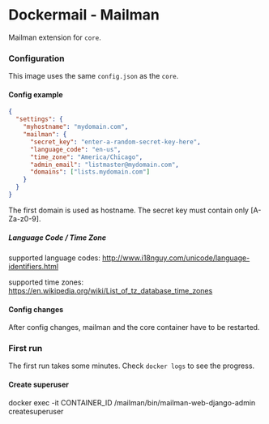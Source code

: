Dockermail - Mailman
===
Mailman extension for `core`.

### Configuration

This image uses the same `config.json` as the `core`.

#### Config example

```json
{
  "settings": {
    "myhostname": "mydomain.com",
    "mailman": {
      "secret_key": "enter-a-random-secret-key-here",
      "language_code": "en-us",
      "time_zone": "America/Chicago",
      "admin_email": "listmaster@mydomain.com",
      "domains": ["lists.mydomain.com"]
    }
  }
}
```

The first domain is used as hostname. The secret key must contain only [A-Za-z0-9].

##### Language Code / Time Zone

supported language codes: http://www.i18nguy.com/unicode/language-identifiers.html

supported time zones: https://en.wikipedia.org/wiki/List_of_tz_database_time_zones

#### Config changes

After config changes, mailman and the core container have to be restarted.

### First run

The first run takes some minutes. Check `docker logs` to see the progress.

#### Create superuser

docker exec -it CONTAINER_ID /mailman/bin/mailman-web-django-admin createsuperuser